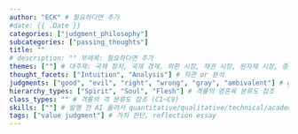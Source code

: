 ```yaml
---
author: "ECK" # 필요하다면 추가
#date: {{ .Date }}
categories: ["judgment_philosophy"]
subcategories: ["passing_thoughts"]
title: ""
# description: "" 부제목: 필요하다면 추가
themes: [""] # 대주제: 국제 정치, 국제 경제, 외환 시장, 채권 시장, 원자재 시장, 증권 시장, 가상화폐/암호통화 시장, 부동산 시장, 금리, 환율, 정치이론, 법이론, 정치이론, 인식론, 존재론, 조직신학, 구원론, 성화론, 유교, 불교, 도교, 주식투자, 채권투자, 원자재투자, 크립토투자, modeling, investment rationale, industry outlooks, policy impacts
thought_facets: ["Intuition", "Analysis"] # 직관 or 분석
judgments: ["good", "evil", "right", "wrong", "gray", "ambivalent"] # gray: 사안이 애매하거나 다면적임, ambivalent: 판단을 내리기 애매함
hierarchy_types: ["Spirit", "Soul", "Flesh"] # 격률의 영혼육 분류도 참조
class_types: "" # 격률의 격 분류도 참조 (C1~C9)
skills: [""] # 발행 전 AI 돌려서 quantitative/qualitative/technical/academic skillset 추출하기
tags: ["value judgment"] # 가치 판단, reflection essay
---
```

